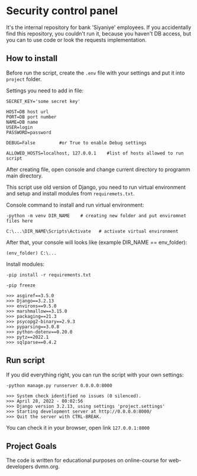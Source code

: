 # Security control panel

It's the internal repository for bank 'Siyaniye' employees. If you accidentally find this repository, you couldn't run it, because you haven't DB access, but you can to use code or look the requests implementation.

## How to install

Before run the script, create the `.env` file with your settings and put it into `project` folder. 

Settings you need to add in file:

```
SECRET_KEY='some secret key'

HOST=DB host url
PORT=DB port number
NAME=DB name
USER=login
PASSWORD=password

DEBUG=False         #or True to enable Debug settings

ALLOWED_HOSTS=localhost, 127.0.0.1    #list of hosts allowed to run script
```

After creating file, open console and change current directory to programm main directory.

This script use old version of Django, you need to run virtual environment and setup and install modules from `requiremets.txt`.

Console command to install and run virtual environment:

```
-python -m venv DIR_NAME    # creating new folder and put enviromnet files here

C:\...\DIR_NAME\Scripts\Activate   # activate virtual environment
```
 
After that, your console will looks like (example DIR_NAME == env_folder):

```
(env_folder) C:\...
```

Install modules:

```
-pip install -r requirements.txt

-pip freeze

>>> asgiref==3.5.0
>>> Django==3.2.13
>>> environs==9.5.0
>>> marshmallow==3.15.0
>>> packaging==21.3
>>> psycopg2-binary==2.9.3
>>> pyparsing==3.0.8
>>> python-dotenv==0.20.0
>>> pytz==2022.1
>>> sqlparse==0.4.2
```

## Run script

If you did everything right, you can run the script with your own settings:

```
-python manage.py runserver 0.0.0.0:8000

>>> System check identified no issues (0 silenced).
>>> April 28, 2022 - 00:02:56
>>> Django version 3.2.13, using settings 'project.settings'
>>> Starting development server at http://0.0.0.0:8000/
>>> Quit the server with CTRL-BREAK.
```

You can check it in your browser, open link `127.0.0.1:8000`

## Project Goals
The code is written for educational purposes on online-course for web-developers dvmn.org.
